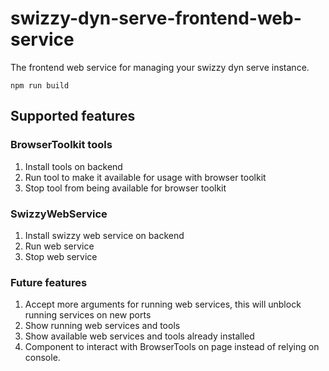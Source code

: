 # swizzy-dyn-serve-frontend-web-service

The frontend web service for managing your swizzy dyn serve instance.

```
npm run build
```

## Supported features
### BrowserToolkit tools
1. Install tools on backend
2. Run tool to make it available for usage with browser toolkit
3. Stop tool from being available for browser toolkit

### SwizzyWebService
1. Install swizzy web service on backend
2. Run web service
3. Stop web service

### Future features
1. Accept more arguments for running web services, this will unblock running services on new ports
2. Show running web services and tools
3. Show available web services and tools already installed
4. Component to interact with BrowserTools on page instead of relying on console.
